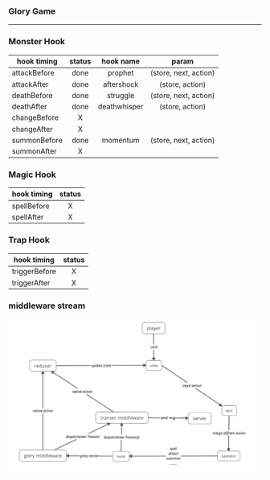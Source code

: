 ### Glory Game
*** 

### Monster Hook

| hook timing   | status | hook name    | param                 |        
| ------------- |:------:|:------------:| :--------------------:|
| attackBefore  | done   | prophet      | (store, next, action) |
| attackAfter   | done   | aftershock   | (store, action)       |
| deathBefore   | done   | struggle     | (store, next, action) |
| deathAfter    | done   | deathwhisper | (store, action)       |
| changeBefore  | X      |              |                       |
| changeAfter   | X      |              |                       |
| summonBefore  | done   | momentum     | (store, next, action) |
| summonAfter   | X      |              |                       |


### Magic Hook

| hook timing     | status |   
| ------------- |:------:|
| spellBefore   | X      |
| spellAfter    | X      |



### Trap Hook

| hook timing     | status        
| ------------- |:-------------:|
| triggerBefore | X |
| triggerAfter  | X |



### middleware stream

![image](https://github.com/thomasyonug/glory/blob/master/doc/img/03585E73-4525-49F1-9F10-A4DA7AE49E18.png)

